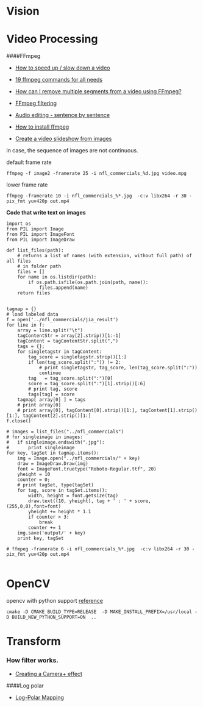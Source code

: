 Vision
===================

Video Processing
===

####FFmpeg

- [How to speed up / slow down a video](https://trac.ffmpeg.org/wiki/How%20to%20speed%20up%20/%20slow%20down%20a%20video)
- [19 ffmpeg commands for all needs](http://www.catswhocode.com/blog/19-ffmpeg-commands-for-all-needs)
- [How can I remove multiple segments from a video using FFmpeg?](http://superuser.com/questions/681885/how-can-i-remove-multiple-segments-from-a-video-using-ffmpeg)
- [FFmpeg filtering](http://trac.ffmpeg.org/wiki/FilteringGuide)
- [Audio editing - sentence by sentence](http://www-ie.meijo-u.ac.jp/~banno/spLibs/spwave/index.html)
- [How to install ffmpeg](http://www.renevolution.com/how-to-install-ffmpeg-on-mac-os-x/)

- [Create a video slideshow from images](https://trac.ffmpeg.org/wiki/Create%20a%20video%20slideshow%20from%20images)

in case, the sequence of images are not continuous.

default frame rate
```
ffmpeg -f image2 -framerate 25 -i nfl_commercials_%d.jpg video.mpg
```

lower frame rate
``` 
ffmpeg -framerate 10 -i nfl_commercials_%*.jpg  -c:v libx264 -r 30 -pix_fmt yuv420p out.mp4
```

**Code that write text on images**

```
import os
from PIL import Image
from PIL import ImageFont
from PIL import ImageDraw 

def list_files(path):
    # returns a list of names (with extension, without full path) of all files 
    # in folder path
    files = []
    for name in os.listdir(path):
        if os.path.isfile(os.path.join(path, name)):
            files.append(name)
    return files


tagmap = {}
# load labeled data
f = open('../nfl_commercials/jia_result')
for line in f:
	array = line.split("\t")
	tagContentStr = array[2].strip()[1:-1]
	tagContent = tagContentStr.split(",")
	tags = {};
	for singletagstr in tagContent:
		tag_score = singletagstr.strip()[1:]
		if len(tag_score.split(":")) != 2:
			# print singletagstr, tag_score, len(tag_score.split(":"))
			continue
		tag   = tag_score.split(":")[0]
		score = tag_score.split(":")[1].strip()[:6]
		# print tag, score
		tags[tag] = score
	tagmap[ array[0] ] = tags
	# print array[0]
	# print array[0], tagContent[0].strip()[1:], tagContent[1].strip()[1:], tagContent[2].strip()[1:]
f.close()

# images = list_files("../nfl_commercials")
# for singleimage in images:
# 	if singleimage.endswith(".jpg"):
# 		print singleimage
for key, tagSet in tagmap.items():
	img = Image.open("../nfl_commercials/" + key)
	draw = ImageDraw.Draw(img)
	font = ImageFont.truetype("Roboto-Regular.ttf", 20)
	yheight = 10
	counter = 0;
	# print tagSet, type(tagSet)
	for tag, score in tagSet.items():
		width, height = font.getsize(tag)
		draw.text((10, yheight), tag + ' : ' + score, (255,0,0),font=font)
		yheight += height * 1.1
		if counter > 3:
			break
		counter += 1
	img.save('output/' + key)
	print key, tagSet

# ffmpeg -framerate 6 -i nfl_commercials_%*.jpg  -c:v libx264 -r 30 -pix_fmt yuv420p out.mp4


```

OpenCV
===

opencv with python support [reference](http://stackoverflow.com/questions/18729495/installing-opencv-with-python-module-on-centos-goes-wrong)

```
cmake -D CMAKE_BUILD_TYPE=RELEASE  -D MAKE_INSTALL_PREFIX=/usr/local -D BUILD_NEW_PYTHON_SUPPORT=ON  ..
```

Transform
===

### How filter works.
- [Creating a Camera+ effect](http://taptaptap.com/blog/creating-a-camera-plus-fx/)


####Log polar

- [Log-Polar Mapping](http://users.isr.ist.utl.pt/~alex/Projects/TemplateTracking/logpolar.htm)



